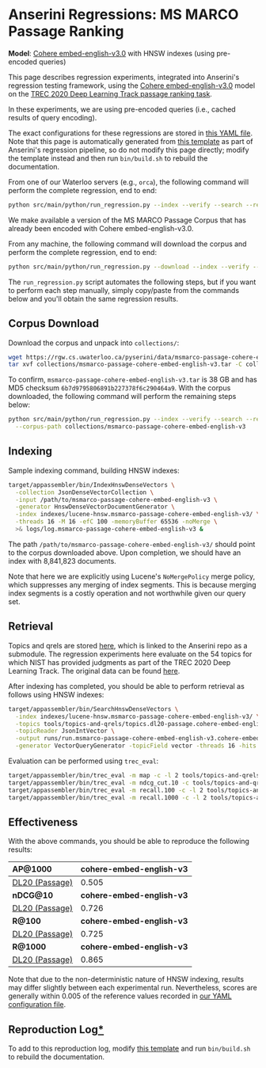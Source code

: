 # Anserini Regressions: MS MARCO Passage Ranking

**Model**: [Cohere embed-english-v3.0](https://docs.cohere.com/reference/embed) with HNSW indexes (using pre-encoded queries)

This page describes regression experiments, integrated into Anserini's regression testing framework, using the [Cohere embed-english-v3.0](https://docs.cohere.com/reference/embed) model on the [TREC 2020 Deep Learning Track passage ranking task](https://trec.nist.gov/data/deep2020.html).

In these experiments, we are using pre-encoded queries (i.e., cached results of query encoding).

The exact configurations for these regressions are stored in [this YAML file](../../src/main/resources/regression/dl20-passage-cohere-embed-english-v3-hnsw.yaml).
Note that this page is automatically generated from [this template](../../src/main/resources/docgen/templates/dl20-passage-cohere-embed-english-v3-hnsw.template) as part of Anserini's regression pipeline, so do not modify this page directly; modify the template instead and then run `bin/build.sh` to rebuild the documentation.

From one of our Waterloo servers (e.g., `orca`), the following command will perform the complete regression, end to end:

```bash
python src/main/python/run_regression.py --index --verify --search --regression dl20-passage-cohere-embed-english-v3-hnsw
```

We make available a version of the MS MARCO Passage Corpus that has already been encoded with Cohere embed-english-v3.0.

From any machine, the following command will download the corpus and perform the complete regression, end to end:

```bash
python src/main/python/run_regression.py --download --index --verify --search --regression dl20-passage-cohere-embed-english-v3-hnsw
```

The `run_regression.py` script automates the following steps, but if you want to perform each step manually, simply copy/paste from the commands below and you'll obtain the same regression results.

## Corpus Download

Download the corpus and unpack into `collections/`:

```bash
wget https://rgw.cs.uwaterloo.ca/pyserini/data/msmarco-passage-cohere-embed-english-v3.tar -P collections/
tar xvf collections/msmarco-passage-cohere-embed-english-v3.tar -C collections/
```

To confirm, `msmarco-passage-cohere-embed-english-v3.tar` is 38 GB and has MD5 checksum `6b7d9795806891b227378f6c290464a9`.
With the corpus downloaded, the following command will perform the remaining steps below:

```bash
python src/main/python/run_regression.py --index --verify --search --regression dl20-passage-cohere-embed-english-v3-hnsw \
  --corpus-path collections/msmarco-passage-cohere-embed-english-v3
```

## Indexing

Sample indexing command, building HNSW indexes:

```bash
target/appassembler/bin/IndexHnswDenseVectors \
  -collection JsonDenseVectorCollection \
  -input /path/to/msmarco-passage-cohere-embed-english-v3 \
  -generator HnswDenseVectorDocumentGenerator \
  -index indexes/lucene-hnsw.msmarco-passage-cohere-embed-english-v3/ \
  -threads 16 -M 16 -efC 100 -memoryBuffer 65536 -noMerge \
  >& logs/log.msmarco-passage-cohere-embed-english-v3 &
```

The path `/path/to/msmarco-passage-cohere-embed-english-v3/` should point to the corpus downloaded above.
Upon completion, we should have an index with 8,841,823 documents.

Note that here we are explicitly using Lucene's `NoMergePolicy` merge policy, which suppresses any merging of index segments.
This is because merging index segments is a costly operation and not worthwhile given our query set.

## Retrieval

Topics and qrels are stored [here](https://github.com/castorini/anserini-tools/tree/master/topics-and-qrels), which is linked to the Anserini repo as a submodule.
The regression experiments here evaluate on the 54 topics for which NIST has provided judgments as part of the TREC 2020 Deep Learning Track.
The original data can be found [here](https://trec.nist.gov/data/deep2020.html).

After indexing has completed, you should be able to perform retrieval as follows using HNSW indexes:

```bash
target/appassembler/bin/SearchHnswDenseVectors \
  -index indexes/lucene-hnsw.msmarco-passage-cohere-embed-english-v3/ \
  -topics tools/topics-and-qrels/topics.dl20-passage.cohere-embed-english-v3.jsonl.gz \
  -topicReader JsonIntVector \
  -output runs/run.msmarco-passage-cohere-embed-english-v3.cohere-embed-english-v3.topics.dl20-passage.cohere-embed-english-v3.jsonl.txt \
  -generator VectorQueryGenerator -topicField vector -threads 16 -hits 1000 -efSearch 1000 &
```

Evaluation can be performed using `trec_eval`:

```bash
target/appassembler/bin/trec_eval -m map -c -l 2 tools/topics-and-qrels/qrels.dl20-passage.txt runs/run.msmarco-passage-cohere-embed-english-v3.cohere-embed-english-v3.topics.dl20-passage.cohere-embed-english-v3.jsonl.txt
target/appassembler/bin/trec_eval -m ndcg_cut.10 -c tools/topics-and-qrels/qrels.dl20-passage.txt runs/run.msmarco-passage-cohere-embed-english-v3.cohere-embed-english-v3.topics.dl20-passage.cohere-embed-english-v3.jsonl.txt
target/appassembler/bin/trec_eval -m recall.100 -c -l 2 tools/topics-and-qrels/qrels.dl20-passage.txt runs/run.msmarco-passage-cohere-embed-english-v3.cohere-embed-english-v3.topics.dl20-passage.cohere-embed-english-v3.jsonl.txt
target/appassembler/bin/trec_eval -m recall.1000 -c -l 2 tools/topics-and-qrels/qrels.dl20-passage.txt runs/run.msmarco-passage-cohere-embed-english-v3.cohere-embed-english-v3.topics.dl20-passage.cohere-embed-english-v3.jsonl.txt
```

## Effectiveness

With the above commands, you should be able to reproduce the following results:

| **AP@1000**                                                                                                  | **cohere-embed-english-v3**|
|:-------------------------------------------------------------------------------------------------------------|-----------|
| [DL20 (Passage)](https://trec.nist.gov/data/deep2020.html)                                                   | 0.505     |
| **nDCG@10**                                                                                                  | **cohere-embed-english-v3**|
| [DL20 (Passage)](https://trec.nist.gov/data/deep2020.html)                                                   | 0.726     |
| **R@100**                                                                                                    | **cohere-embed-english-v3**|
| [DL20 (Passage)](https://trec.nist.gov/data/deep2020.html)                                                   | 0.725     |
| **R@1000**                                                                                                   | **cohere-embed-english-v3**|
| [DL20 (Passage)](https://trec.nist.gov/data/deep2020.html)                                                   | 0.865     |

Note that due to the non-deterministic nature of HNSW indexing, results may differ slightly between each experimental run.
Nevertheless, scores are generally within 0.005 of the reference values recorded in [our YAML configuration file](../../src/main/resources/regression/dl20-passage-cohere-embed-english-v3-hnsw.yaml).

## Reproduction Log[*](../../docs/reproducibility.md)

To add to this reproduction log, modify [this template](../../src/main/resources/docgen/templates/dl20-passage-cohere-embed-english-v3-hnsw.template) and run `bin/build.sh` to rebuild the documentation.

